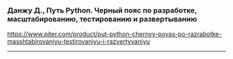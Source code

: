 ### Данжу Д., Путь Python. Черный пояс по разработке, масштабированию, тестированию и развертыванию
<https://www.piter.com/product/put-python-chernyy-poyas-po-razrabotke-masshtabirovaniyu-testirovaniyu-i-razvertyvaniyu>

---
